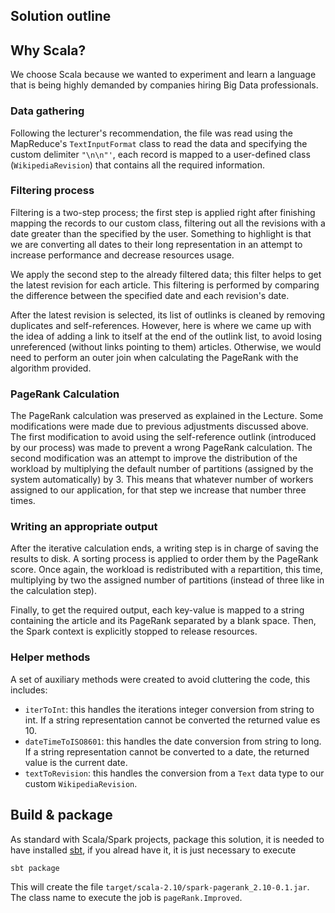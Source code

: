 ## Solution outline

## Why Scala?
We choose Scala because we wanted to experiment and learn a language that is being highly demanded by companies hiring Big Data professionals. 

### Data gathering
Following the lecturer's recommendation, the file was read using the MapReduce's `TextInputFormat` class to read the data and specifying the custom delimiter `"\n\n"'`, each record is mapped to a user-defined class  (`WikipediaRevision`) that contains all the required information. 

### Filtering process
Filtering is a two-step process; the first step is applied right after finishing mapping the records to our custom class, filtering out all the revisions with a date greater than the specified by the user. Something to highlight is that we are converting all dates to their long representation in an attempt to increase performance and decrease resources usage.

We apply the second step to the already filtered data; this filter helps to get the latest revision for each article. This filtering is performed by comparing the difference between the specified date and each revision's date. 

After the latest revision is selected, its list of outlinks is cleaned by removing duplicates and self-references. However, here is where we came up with the idea of adding a link to itself at the end of the outlink list, to avoid losing unreferenced (without links pointing to them) articles. Otherwise, we would need to perform an outer join when calculating the PageRank with the algorithm provided.

### PageRank Calculation
The PageRank calculation was preserved as explained in the Lecture. Some modifications were made due to previous adjustments discussed above.
The first modification to avoid using the self-reference outlink (introduced by our process) was made to prevent a wrong PageRank calculation.
The second modification was an attempt to improve the distribution of the workload by multiplying the default number of partitions (assigned by the system automatically) by 3. This means that whatever number of workers assigned to our application, for that step we increase that number three times. 

### Writing an appropriate output
After the iterative calculation ends, a writing step is in charge of saving the results to disk. A sorting process is applied to order them by the PageRank score. Once again, the workload is redistributed with a repartition, this time, multiplying by two the assigned number of partitions (instead of three like in the calculation step).

Finally, to get the required output, each key-value is mapped to a string containing the article and its PageRank separated by a blank space. Then, the Spark context is explicitly stopped to release resources.

### Helper methods
A set of auxiliary methods were created to avoid cluttering the code, this includes: 

 - `iterToInt`: this handles the iterations integer conversion from string to int. If a string representation cannot be converted the returned value es 10.
 - `dateTimeToISO8601`: this handles the date conversion from string to long. If a string representation cannot be converted to a date, the returned value is the current date. 
 - `textToRevision`: this handles the conversion from a `Text` data type to our custom `WikipediaRevision`.


## Build & package

As standard with Scala/Spark projects, package this solution, it is needed to have installed [sbt](https://www.scala-sbt.org/), if you alread have it, it is just necessary to execute

```
sbt package
```

This will create the file `target/scala-2.10/spark-pagerank_2.10-0.1.jar`. The class name to execute the job is `pageRank.Improved`.
